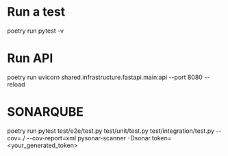 # Run a test
poetry run pytest -v

# Run API
poetry run uvicorn shared.infrastructure.fastapi.main:api --port 8080 --reload

# SONARQUBE
poetry run pytest test/e2e/test.py test/unit/test.py test/integration/test.py --cov=./ --cov-report=xml
pysonar-scanner -Dsonar.token=<your_generated_token>